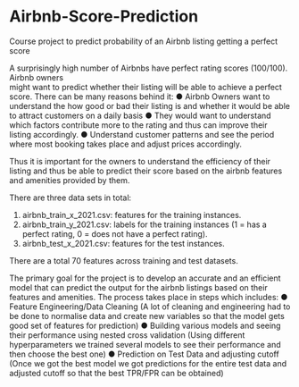 # Airbnb-Score-Prediction
Course project to predict probability of an Airbnb listing getting a perfect score

A surprisingly high number of Airbnbs have perfect rating scores (100/100). Airbnb owners                                    
might want to predict whether their listing will be able to achieve a perfect score.
There can be many reasons behind it:
●	Airbnb Owners want to understand the how good or bad their listing is and whether it would be able to attract customers on a daily basis
●	They would want to understand which factors contribute more to the rating and thus can improve their listing accordingly.
●	Understand customer patterns and see the period where most booking takes place and adjust prices accordingly.

 Thus it is important for the owners to understand the efficiency of their listing and thus be able to predict their score based on the airbnb features and amenities provided by them.

There are three data sets in total:
1.   airbnb_train_x_2021.csv: features for the training instances.
2.   airbnb_train_y_2021.csv: labels for the training instances (1 = has a perfect rating, 0 = does not have a perfect rating).
3.   airbnb_test_x_2021.csv: features for the test instances. 

There are a total 70 features across training and test datasets.

The primary goal for the project is to develop an accurate and an efficient model that can predict the output for the airbnb listings based on their features and amenities.
The process takes place in steps which includes:
●	Feature Engineering/Data Cleaning 
(A lot of cleaning and engineering had to be done to normalise data and create new variables so that the model gets good set of features for prediction)
●	 Building various models and seeing their performance using nested cross validation 
(Using different hyperparameters we trained several models to see their performance and then choose the best one)
●	 Prediction on Test Data and adjusting cutoff 
(Once we got the best model we got predictions for the entire test data and adjusted cutoff so that the best TPR/FPR can be obtained)
